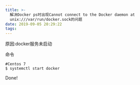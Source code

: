 ```yaml
---
title: >-
  解决Docker ps时出现Cannot connect to the Docker daemon at
  unix:///var/run/docker.sock的问题
date: 2019-09-05 20:29:22
tags:
---
```


原因:docker服务未启动

命令

```shell
#Centos 7 
$ systemctl start docker
```

Done!